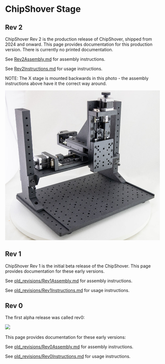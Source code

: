# ChipShover Stage

## Rev 2
ChipShover Rev 2 is the production release of ChipShover, shipped from 2024 and onward. This page provides documentation for this production version. There is currently no printed documentation. 


See [Rev2Assembly.md](Rev2Assembly.md "Rev 2 Assembly Document") for assembly instructions.

See [Rev2Instructions.md](Rev2Instructions.md "Rev 2 Instructions Document") for usage instructions.

NOTE: The X stage is mounted backwards in this photo - the assembly instructions above have it the correct way around.

<img src="rev2/cs_backwards.jpg" width="600">

## Rev 1
ChipShover Rev 1 is the initial beta release of the ChipShover. This page provides documentation for these early versions.

See [old_revisions/Rev1Assembly.md](old_revisions/Rev1Assembly.md "Rev 1 Assembly Document") for assembly instructions.

See [old_revisions/Rev1Instructions.md](old_revisions/Rev1Instructions.md "Rev 1 Instructions Document") for usage instructions.

## Rev 0

The first alpha release was called rev0:

<img src="old_revisions/rev0/stages_chipshover.jpeg" width="600">

This page provides documentation for these early versions:

See [old_revisions/Rev0Assembly.md](old_revisions/Rev0Assembly.md "Rev 0 Assembly Document") for assembly instructions.

See [old_revisions/Rev0Instructions.md](old_revisions/Rev0Instructions.md "Rev 0 Instructions Document") for usage instructions.